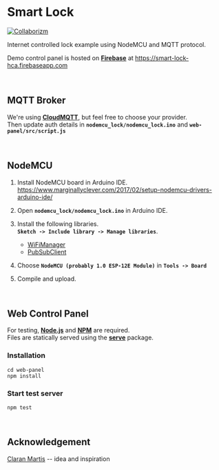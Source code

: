 # Smart Lock
[![Collaborizm](https://www.collaborizm.com/GitHubBadge.svg)](https://www.collaborizm.com/project/ByxePzrIW)

Internet controlled lock example using NodeMCU and MQTT protocol.     
    
Demo control panel is hosted on [**Firebase**](https://smart-lock-hca.firebaseapp.com/) at https://smart-lock-hca.firebaseapp.com

&nbsp;

## MQTT Broker
We're using [**CloudMQTT**](https://www.cloudmqtt.com/), but feel free to choose your provider.   
Then update auth details in **`nodemcu_lock/nodemcu_lock.ino`** and **`web-panel/src/script.js`**

&nbsp;

## NodeMCU
1. Install NodeMCU board in Arduino IDE.    
https://www.marginallyclever.com/2017/02/setup-nodemcu-drivers-arduino-ide/
    
2. Open **`nodemcu_lock/nodemcu_lock.ino`** in Arduino IDE.

3. Install the following libraries.     
    **`Sketch -> Include library -> Manage libraries`**.    
    - [WiFiManager](https://github.com/tzapu/WiFiManager)       
    - [PubSubClient](https://pubsubclient.knolleary.net/index.html)     

4. Choose **`NodeMCU (probably 1.0 ESP-12E Module)`** in **`Tools -> Board`**

5. Compile and upload.
    
&nbsp;

## Web Control Panel
For testing, [**Node.js**](https://nodejs.org/) and [**NPM**](https://www.npmjs.com/files) are required.        
Files are statically served using the [**serve**](https://www.npmjs.com/package/serve) package.    

### Installation
```
cd web-panel
npm install
```

### Start test server
```
npm test
```

&nbsp;

## Acknowledgement
[Claran Martis](https://www.collaborizm.com/profile/SJne7FcMg) -- idea and inspiration

